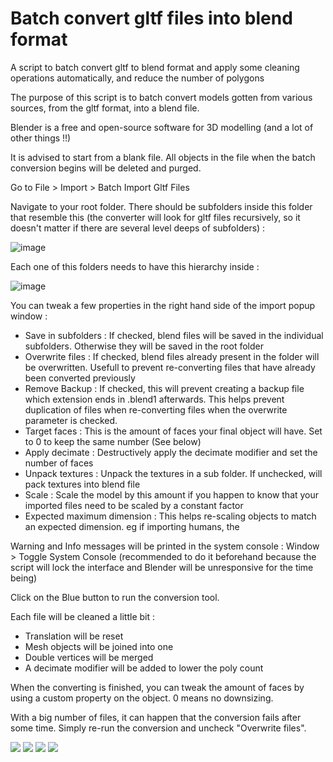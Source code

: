 # Batch convert gltf files into blend format
A script to batch convert gltf to blend format and apply some cleaning operations automatically, and reduce the number of polygons

The purpose of this script is to batch convert models gotten from various sources, from the gltf format, into a blend file.


Blender is a free and open-source software for 3D modelling (and a lot of other things !!)

It is advised to start from a blank file. All objects in the file when the batch conversion begins will be deleted and purged.

Go to File > Import > Batch Import Gltf Files

Navigate to your root folder. There should be subfolders inside this folder that resemble this (the converter will look for gltf files recursively, so it doesn't matter if there are several level deeps of subfolders) :

![image](https://user-images.githubusercontent.com/25156105/147491102-32a1508f-4a4d-4094-bc83-f1125569d78a.png)

Each one of this folders needs to have this hierarchy inside : 

![image](https://user-images.githubusercontent.com/25156105/147491075-11b3e4aa-8077-45c5-bfcb-8c6b5c3e7ea7.png)

You can tweak a few properties in the right hand side of the import popup window :

  - Save in subfolders : If checked, blend files will be saved in the individual subfolders. Otherwise they will be saved in the root folder
  - Overwrite files : If checked, blend files already present in the folder will be overwritten. Usefull to prevent re-converting files that have already been converted previously
  - Remove Backup : If checked, this will prevent creating a backup file which extension ends in .blend1 afterwards. This helps prevent duplication of files when re-converting files when the overwrite parameter is checked.
  - Target faces : This is the amount of faces your final object will have. Set to 0 to keep the same number (See below)
  - Apply decimate : Destructively apply the decimate modifier and set the number of faces
  - Unpack textures : Unpack the textures in a sub folder. If unchecked, will pack textures into blend file
  - Scale : Scale the model by this amount if you happen to know that your imported files need to be scaled by a constant factor
  - Expected maximum dimension : This helps re-scaling objects to match an expected dimension. eg if importing humans, the 

Warning and Info messages will be printed in the system console : Window > Toggle System Console (recommended to do it beforehand because the script will lock the interface and Blender will be unresponsive for the time being)

Click on the Blue button to run the conversion tool.


Each file will be cleaned a little bit :
  - Translation will be reset
  - Mesh objects will be joined into one
  - Double vertices will be merged
  - A decimate modifier will be added to lower the poly count


When the converting is finished, you can tweak the amount of faces by using a custom property on the object. 0 means no downsizing.

With a big number of files, it can happen that the conversion fails after some time. Simply re-run the conversion and uncheck "Overwrite files". 

<img src="Images/target_faces_0.JPG">
<img src="Images/target_faces_24000.JPG">
<img src="Images/target_faces_6000.JPG">
<img src="Images/target_faces_500.JPG">
